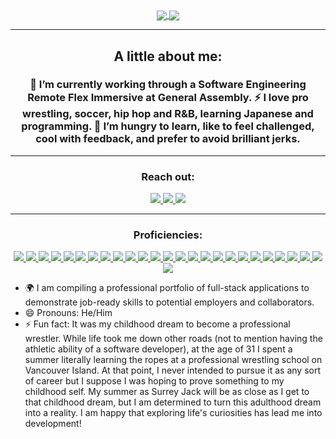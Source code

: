 <div align="center">
   <a href="#"><img align="center" src="https://github-readme-stats.vercel.app/api?username=TonyPurple&hide=stars,issues&include_all_commits=true&count_private=true&show_icons=true&theme=react" />  </a>
   <a href="#"><img align="center" src="https://github-readme-stats.vercel.app/api/top-langs/?username=TonyPurple&layout=compact&theme=react" /></a> 
   <hr>
  <h2>A little about me:</h2>
  <h3>🔭 I’m currently working through a Software Engineering Remote Flex Immersive at General Assembly. ⚡ I love pro wrestling, soccer, hip hop and R&B, learning Japanese and programming. 🌱  I’m hungry to learn, like to feel challenged, cool with feedback, and prefer to avoid brilliant jerks.  </h3>
  <hr>
   <div>
      <h3>Reach out:</h3>
      <a href="https://www.linkedin.com/in/anthony-vanoni/"><img src="https://img.shields.io/badge/-LinkedIn-0077B5?style=flat-square&logo=LinkedIn&logoColor=white" />  </a>
      <a href="https://github.com/TonyPurple"><img src="https://img.shields.io/github/followers/TonyPurple?color=black&label=GitHub&logo=GitHub&logoColor=white&style=flat-square" />  </a>
      <a href="mailto: tony.vanoni@outlook.com"><img src="https://img.shields.io/badge/-Email-D14836?style=flat-square&logo=Email&logoColor=white" />  </a>
   </div>
   <hr>
   <div>
      <h3>Proficiencies:</h3>
      <a href="#"><img src="https://img.shields.io/badge/-HTML5-E34F26?style=flat-square&logo=html5&logoColor=white" />  </a>
      <a href="#"><img src="https://img.shields.io/badge/-RaspberryPi-C51A4A?style=flat-square&for-the-badge&logo=Raspberry-Pi" />  </a>
      <a href="#"><img src="https://img.shields.io/badge/Notion-%23000000.svg?style=flat-square&for-the-badge&logo=notion&logoColor=white" />  </a>
      <a href="#"><img src="https://img.shields.io/badge/-CSS3-1572B6?style=flat-square&logo=css3" />  </a>
      <a href="#"><img src="https://img.shields.io/badge/-JavaScript-F7DF1E?style=flat-square&logo=javascript&logoColor=black" />  </a>
      <a href="#"><img src="https://img.shields.io/badge/-React-61DAFB?style=flat-square&logo=React&logoColor=black" />  </a>
      <a href="#"><img src="https://img.shields.io/badge/-NodeJS-339933?style=flat-square&logo=Node.js&logoColor=white" />  </a>
      <a href="#"><img src="https://img.shields.io/badge/-Python3-3776AB?style=flat-square&logo=Python&logoColor=white" />  </a>
      <a href="#"><img src="https://img.shields.io/badge/-React_Router-CA4245?style=flat-square&for-the-badge&logo=react-router&logoColor=white" />  </a>
      <a href="#"><img src="https://img.shields.io/badge/-Express.js-404D59?style=flat-square&for-the-badge" />  </a>
      <a href="#"><img src="https://img.shields.io/badge/-Django-092E20?style=flat-square&logo=django" />  </a>
      <a href="#"><img src="https://img.shields.io/badge/-PostgreSQL-336791?style=flat-square&logo=postgresql" />  </a>
      <a href="#"><img src="https://img.shields.io/badge/-MongoDB-white?style=flat-square&logo=mongodb" />  </a>
      <a href="#"><img src="https://img.shields.io/badge/Amazon%20AWS-232F3E?style=flat-square&logo=amazon-aws" />  </a>
      <a href="#"><img src="https://img.shields.io/badge/-jQuery-0769AD?style=flat-square&logo=jQuery" />  </a>
      <a href="#"><img src="https://img.shields.io/badge/-Bootstrap-563D7C?style=flat-square&logo=bootstrap" />  </a>
      <a href="#"><img src="https://img.shields.io/badge/-Material_UI-0081CB?style=flat-square&logo=material-ui" />  </a>
      <a href="#"><img src="https://img.shields.io/badge/-Git-black?style=flat-square&logo=git" />  </a>
      <a href="#"><img src="https://img.shields.io/badge/-Postman-FF6C37?style=flat-square&logo=Postman&logoColor=white" />  </a>
      <a href="#"><img src="https://img.shields.io/badge/-Heroku-430098?style=flat-square&logo=heroku" />  </a>
      <a href="#"><img src="https://img.shields.io/badge/-Excel-217346?style=flat-square&logo=Microsoft-Excel&logoColor=white" />  </a>
      <a href="#"><img src="https://img.shields.io/badge/-Markdown-000000?style=flat-square&logo=Markdown&logoColor=white" />  </a>
      <a href="#"><img src="https://img.shields.io/badge/-Trello-0079BF?style=flat-square&logo=Trello&logoColor=white" />  </a>
      <a href="#"><img src="https://img.shields.io/badge/-VS_Code-007ACC?style=flat-square&logo=visual-studio-code" />  </a>
      <a href="#"><img src="https://img.shields.io/badge/-Slack-4A154B?style=flat-square&logo=slack" />  </a>
      <a href="#"><img src="https://img.shields.io/badge/-Zoom-2D8CFF?style=flat-square&logo=zoom&logoColor=white" />  </a>
    </div>
</div>


- 🌍 I am compiling a professional portfolio of full-stack applications to demonstrate job-ready skills to potential employers and collaborators.
- 😄 Pronouns: He/Him
- ⚡ Fun fact: It was my childhood dream to become a professional wrestler. While life took me down other roads (not to mention having the athletic ability of a software developer), at the age of 31 I spent a summer literally learning the ropes at a professional wrestling school on Vancouver Island. At that point, I never intended to pursue it as any sort of career but I suppose I was hoping to prove something to my childhood self. My summer as Surrey Jack will be as close as I get to that childhood dream, but I am determined to turn this adulthood dream into a reality. I am happy that exploring life's curiosities has lead me into development!
  </div>

